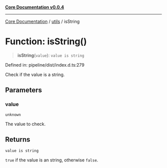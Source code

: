 [**Core Documentation v0.0.4**](../../README.md)

***

[Core Documentation](../../modules.md) / [utils](../README.md) / isString

# Function: isString()

> **isString**(`value`): `value is string`

Defined in: pipeline/dist/index.d.ts:279

Check if the value is a string.

## Parameters

### value

`unknown`

The value to check.

## Returns

`value is string`

`true` if the value is an string, otherwise `false`.
